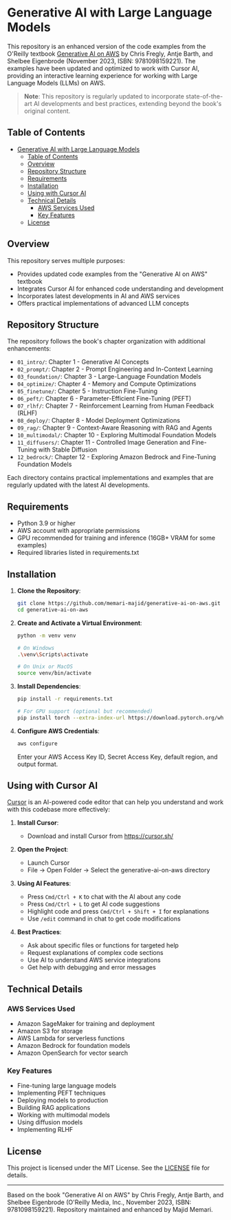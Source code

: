 # Generative AI with Large Language Models

This repository is an enhanced version of the code examples from the O'Reilly textbook [Generative AI on AWS](https://www.amazon.com/Generative-AI-AWS-Multimodal-Applications/dp/1098159225/) by Chris Fregly, Antje Barth, and Shelbee Eigenbrode (November 2023, ISBN: 9781098159221). The examples have been updated and optimized to work with Cursor AI, providing an interactive learning experience for working with Large Language Models (LLMs) on AWS.

> **Note**: This repository is regularly updated to incorporate state-of-the-art AI developments and best practices, extending beyond the book's original content.

## Table of Contents
- [Generative AI with Large Language Models](#generative-ai-with-large-language-models)
  - [Table of Contents](#table-of-contents)
  - [Overview](#overview)
  - [Repository Structure](#repository-structure)
  - [Requirements](#requirements)
  - [Installation](#installation)
  - [Using with Cursor AI](#using-with-cursor-ai)
  - [Technical Details](#technical-details)
    - [AWS Services Used](#aws-services-used)
    - [Key Features](#key-features)
  - [License](#license)

## Overview

This repository serves multiple purposes:
- Provides updated code examples from the "Generative AI on AWS" textbook
- Integrates Cursor AI for enhanced code understanding and development
- Incorporates latest developments in AI and AWS services
- Offers practical implementations of advanced LLM concepts

## Repository Structure

The repository follows the book's chapter organization with additional enhancements:

- `01_intro/`: Chapter 1 - Generative AI Concepts
- `02_prompt/`: Chapter 2 - Prompt Engineering and In-Context Learning
- `03_foundation/`: Chapter 3 - Large-Language Foundation Models
- `04_optimize/`: Chapter 4 - Memory and Compute Optimizations
- `05_finetune/`: Chapter 5 - Instruction Fine-Tuning
- `06_peft/`: Chapter 6 - Parameter-Efficient Fine-Tuning (PEFT)
- `07_rlhf/`: Chapter 7 - Reinforcement Learning from Human Feedback (RLHF)
- `08_deploy/`: Chapter 8 - Model Deployment Optimizations
- `09_rag/`: Chapter 9 - Context-Aware Reasoning with RAG and Agents
- `10_multimodal/`: Chapter 10 - Exploring Multimodal Foundation Models
- `11_diffusers/`: Chapter 11 - Controlled Image Generation and Fine-Tuning with Stable Diffusion
- `12_bedrock/`: Chapter 12 - Exploring Amazon Bedrock and Fine-Tuning Foundation Models

Each directory contains practical implementations and examples that are regularly updated with the latest AI developments.

## Requirements

- Python 3.9 or higher
- AWS account with appropriate permissions
- GPU recommended for training and inference (16GB+ VRAM for some examples)
- Required libraries listed in requirements.txt

## Installation

1. **Clone the Repository**:
   ```bash
   git clone https://github.com/memari-majid/generative-ai-on-aws.git
   cd generative-ai-on-aws
   ```

2. **Create and Activate a Virtual Environment**:
   ```bash
   python -m venv venv
   
   # On Windows
   .\venv\Scripts\activate
   
   # On Unix or MacOS
   source venv/bin/activate
   ```

3. **Install Dependencies**:
   ```bash
   pip install -r requirements.txt
   
   # For GPU support (optional but recommended)
   pip install torch --extra-index-url https://download.pytorch.org/whl/cu118
   ```

4. **Configure AWS Credentials**:
   ```bash
   aws configure
   ```
   Enter your AWS Access Key ID, Secret Access Key, default region, and output format.

## Using with Cursor AI

[Cursor](https://cursor.sh/) is an AI-powered code editor that can help you understand and work with this codebase more effectively:

1. **Install Cursor**:
   - Download and install Cursor from https://cursor.sh/

2. **Open the Project**:
   - Launch Cursor
   - File -> Open Folder -> Select the generative-ai-on-aws directory

3. **Using AI Features**:
   - Press `Cmd/Ctrl + K` to chat with the AI about any code
   - Press `Cmd/Ctrl + L` to get AI code suggestions
   - Highlight code and press `Cmd/Ctrl + Shift + I` for explanations
   - Use `/edit` command in chat to get code modifications

4. **Best Practices**:
   - Ask about specific files or functions for targeted help
   - Request explanations of complex code sections
   - Use AI to understand AWS service integrations
   - Get help with debugging and error messages

## Technical Details

### AWS Services Used
- Amazon SageMaker for training and deployment
- Amazon S3 for storage
- AWS Lambda for serverless functions
- Amazon Bedrock for foundation models
- Amazon OpenSearch for vector search

### Key Features
- Fine-tuning large language models
- Implementing PEFT techniques
- Deploying models to production
- Building RAG applications
- Working with multimodal models
- Using diffusion models
- Implementing RLHF

## License
This project is licensed under the MIT License. See the [LICENSE](./LICENSE) file for details.

---
Based on the book "Generative AI on AWS" by Chris Fregly, Antje Barth, and Shelbee Eigenbrode (O'Reilly Media, Inc., November 2023, ISBN: 9781098159221). Repository maintained and enhanced by Majid Memari.
